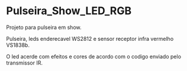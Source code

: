# Pulseira_Show_LED_RGB
 
Projeto para pulseira em show. 

Pulseira, leds enderecavel WS2812 e sensor receptor infra vermelho VS1838b.

O led acerde com efeitos e cores de acordo com o codigo enviado pelo transmissor IR.
